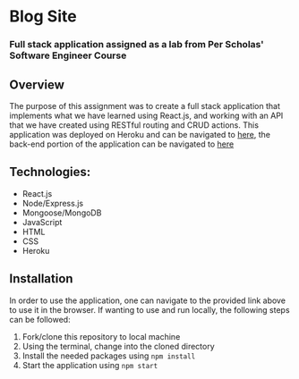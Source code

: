 # Blog Site
### Full stack application assigned as a lab from Per Scholas' Software Engineer Course

## Overview
The purpose of this assignment was to create a full stack application that implements what we have learned using React.js, and working with an API that we have created using RESTful routing and CRUD actions. This application was deployed on Heroku and can be navigated to [here](https://jm-blog-site.herokuapp.com/), the back-end portion of the application can be navigated to [here](https://github.com/Sapphire-Coder/blog-api)

## Technologies:
- React.js
- Node/Express.js
- Mongoose/MongoDB
- JavaScript
- HTML
- CSS
- Heroku

## Installation
In order to use the application, one can navigate to the provided link above to use it in the browser. If wanting to use and run locally, the following steps can be followed:
1. Fork/clone this repository to local machine
2. Using the terminal, change into the cloned directory
3. Install the needed packages using `npm install`
4. Start the application using `npm start`